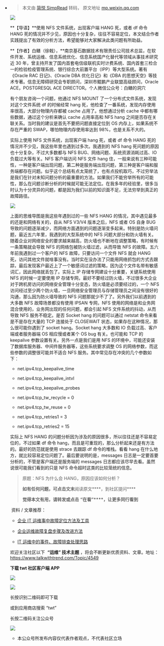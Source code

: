 - > 本文由 [简悦 SimpRead](http://ksria.com/simpread/) 转码， 原文地址 [mp.weixin.qq.com](https://mp.weixin.qq.com/s/jkXFsnUIrt4MkspD-uiuYg)
  
  ![](https://mmbiz.qpic.cn/mmbiz_png/icdBCpcEToIib6fclY9h0sicSY9iadYfwicKcJ6Kttg5gMibHtfoGpSYNjkX9ibRbJOu821Q3RouJ0l9wPEyGSvTZlUgA/640?wx_fmt=png)
  
  **【导语】**使用 NFS 文件系统，出现客户端 HANG 死，或者 df 命令 HANG 死的情况并不少见，原因也十分复杂，往往不容易定位，本文结合作者实践提出了有效的分析方法，希望能够对大家解决此类问题有所助益。
  
  **【作者】白鳝（徐戟），**南京基石数据技术有限责任公司技术总监，在软件开发、系统运维、信息系统优化、信息系统国产化替代等领域从事技术研究近 30 年，曾主持开发了国内首套电信级联机实时计费系统、国内首套三检合一的检验检疫管理系统、银行综合大前置平台（IPP）等大型系统。著有《Oracle RAC 日记》、《Oracle DBA 优化日记》和《DBA 的思想天空》等技术专著。信息无障碍研究会专职顾问，深圳市鲲鹏产业联盟高级顾问，Oracle ACE，POSTGRESQL ACE DIRECTOR。个人微信公众号：白鳝的洞穴
  
  有个朋友咨询一个问题，他通过 NFS MOUNT 了一个分布式文件系统，发现对这个文件系统 df 的时候经常 hang 死，他检查了一番系统，发现内存使用率很高，大部分物理内存都被 cache 占用了。他想通过分析 cache 中都有哪些数据，通过这个分析来确认 cache 占用率高和 NFS hang 之间是否存在关联关系。当时我的建议是首先不要把问题直接定位到 OS 内存上，如果系统不存在严重的 SWAP，哪怕物理内存使用率达到 98%，也是关系不大的。
  
  实际上使用 NFS 文件系统，出现客户端 hang 死，或者 df 命令 HANG 死的情况并不少见，我这些年里也遇到过多次。我遇到的 NFS hang 死问题的原因也十分复杂，不过大多数都与 NFS BUG、网络问题、系统资源消耗过高、IO 负载过大等有关。NFS 客户端访问 NFS 文件 hang 住，一般来说有三种可能性，一种是客户端出现问题，第二种是服务端出现问题，第三种是客户端和服务端都存在问题。似乎这个总结有点太笼统了，也有点投机取巧，不过穷举法是我们在针对未知问题分析的最重要的方法。如果我们不能穷举所有的可能性，那么在问题诊断分析的时候就可能无法定位。在我多年的经验里，很多当时认为十分灵异的问题，都是因为我们以前的知识面不足，无法穷举到真正的故障路径。
  
  ![](https://mmbiz.qpic.cn/mmbiz_png/icdBCpcEToIib6fclY9h0sicSY9iadYfwicKcVfJnTQB3m8ibMqLox2PT80Gv9ss7LWmxFk7NQBsIuc7qqic4Oxfia1Wibg/640?wx_fmt=png)
  
  上面的思维导图是我这些年遇到过的一些 NFS HANG 的情况，其中遇见最多的还是和网络有关的，自从 NFS V3/V4 版本之后，NFS 或者 OS 自身 BUG 导致的问题逐渐减少，而网络方面遇到的问题逐渐变多起来。特别是防火墙问题，最近五六年里，我遇到的大型系统中的 NFS 问题大部分和防火墙有关。随着企业对网络安全的要求越来越高，防火墙也不断地在调整策略，有时候有一条策略就会导致 NFS 的网络包被防火墙过滤，从而导致 NFS 的故障。五六年前我遇到过一个客户的 NFS 故障，只要访问一个文件 NFS 就会 HANG 死，访问其他文件就啥事没有。当时实在没办法了只能用网络抓包的方式去跟踪，最后发现客户最近上了一个敏感词过滤的策略，因为这个文件名带有敏感词汇，因此网络就丢包了。实际上 IP 存储专网建设十分重要，关键系统使用 NFS 的时候一定要使用 IP 存储专网，最好不要经过防火墙，不过很多大企业对于跨机房访问的网络安全管理十分变态，防火墙是必须要经过的，一个 NFS 访问经过至少两个防火墙，一旦网络安全管理员与存储管理员之间没有很好的沟通，那么因为防火墙导致的 NFS 问题那就少不了了。另外我们以前遇到的大多数 NFS 故障场景都没有使用 IPSAN 专网，NFS 使用的网络是和业务网混合使用的，业务网出现的任何问题，都会引起 NFS 文件系统的抖动，从而导致 NFS 服务不稳定。是否 Socket hang 的问题可以通过 netstat 命令来看是不是存在大量的 TCP 连接处于 CLOSEWAIT 状态，如果存在这种情况，那么很可能你遇到了 socket hang。Socket hang 大多数和 IO 负载过高、客户端或者服务器端 OS 相应慢或者某个 OS bug 有关。也可能和 TCP 的 keepalive 参数设置有关。另外一点是我们是用 NFS 的环境中，可能还安装了数据库服务器、中间件服务器等，这些系统要求调整 OS 的网络参数，而这些参数的调整很可能并不适合 NFS 服务。其中常见存在冲突的几个参数如下：
  
  *   net.ipv4.tcp_keepalive_time
      
  *   net.ipv4.tcp_keepalive_intvl
      
  *   net.ipv4.tcp_keepalive_probes
      
  *   net.ipv4.tcp_tw_recycle = 0
      
  *   net.ipv4.tcp_tw_reuse = 0
      
  *   net.ipv4.tcp_retries1 = 3
      
  *   net.ipv4.tcp_retries2 = 15
      
  
  实际上 NFS HANG 的问题分析因为涉及的原因很多，所以往往还是不容易定位的，不过如果 df 命令 hang，而且是可重现的，那么分析起来还是有方法的。最好的防范就是使用 strace 去跟踪 df 命令的堆栈。看看 hang 在什么地方，就比较容易定位问题了。最后要说明的是，messages 日志是一定要首要分析的，不管是客户端还是服务端的 messages 日志都应该尽早去看。虽然说很可能我们看到的只是 NFS 命令超时这类的比较笼统的信息。
  
  > 原题：NFS 为什么会 HANG，原因应该如何分析？
  > 
  > ****如有任何问题，可点击文末****阅读原文****，到社区提问****  
  > 
  > **觉得本文有用，请****转发****或点击** **“在看”****，让更多同行看到**
  
   资料 / 文章推荐：
  
  *   [企业 IT 运维事中故障定位方法及工具](http://mp.weixin.qq.com/s?__biz=MjM5NTk0MTM1Mw==&mid=2650674646&idx=1&sn=bff3c31d4f0b535bb7eac510a593cbac&chksm=befa6b50898de2465ecd2681666c1ea82a91155765d8394880649659101db7a90dcfdadfbb0e&scene=21#wechat_redirect)  
      
  *   [企业运维故障复盘步骤及改进方法](http://mp.weixin.qq.com/s?__biz=MjM5NTk0MTM1Mw==&mid=2650656564&idx=1&sn=9da561f0f2def4f958feefe756ad23ef&chksm=bef9b1b2898e38a4bb5bfe48dcd49f9ea9fd4e6eec59df9ffd57f4e82f9f7938c111259ba056&scene=21#wechat_redirect)   
      
  *   [IT 运维中的事件、故障排查处理思路](http://mp.weixin.qq.com/s?__biz=MjM5NTk0MTM1Mw==&mid=2650656584&idx=2&sn=d24c1001f0e042e9a0b2f58b077b2b9f&chksm=bef9b1ce898e38d86f8754f75dc4a051b719a3843c38fa1e2a9f20cd482eac8fcbcfb44a5d6c&scene=21#wechat_redirect)
      
  
  欢迎关注社区以下  **“运维” 技术主题** ，将会不断更新优质资料、文章。地址：https://www.talkwithtrend.com/Topic/4549
  
  **下载 twt 社区客户端 APP**
  
  ![](https://mmbiz.qpic.cn/mmbiz_png/icdBCpcEToIicEhGeibB7bXWzcpZw2W1MtYUE1nEjaJ9GUdRLWxKpriaKibjWLXeTMtgKOUib4dLibBWojKDpX5hIMkxQ/640?wx_fmt=png)  
  
  ![](https://mmbiz.qpic.cn/mmbiz_png/icdBCpcEToIicEhGeibB7bXWzcpZw2W1MtY4XZqa0GbU2yZxwDk8sqkNpnTBPlXPicSUlltBa8ODoeX6T6ftVicOdqg/640?wx_fmt=png)
  
  长按识别二维码即可下载
  
  或到应用商店搜索 “twt”
  
  长按二维码关注公众号
  
  ![](https://mmbiz.qpic.cn/mmbiz_jpg/icdBCpcEToI8sSChzbkLyCCuqNd1gwh4XY2JjYj0yicYY5cNjR2f44zRcISdax4mfAOAzLqrJSSQ5Dz8DV7Jx3uQ/640?wx_fmt=jpeg)
  
  * 本公众号所发布内容仅代表作者观点，不代表社区立场